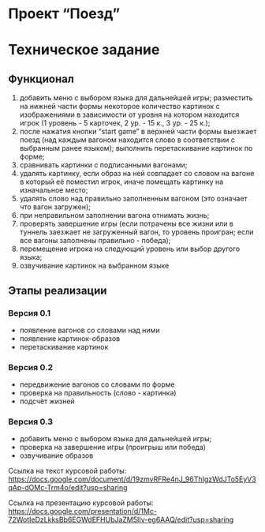 # Проект “Поезд”

# Техническое задание
## Функционал
1. добавить меню с выбором языка для дальнейшей игры;
разместить на нижней части формы некоторое количество картинок с изображениями в зависимости от уровня на котором находится игрок (1 уровень - 5 карточек, 2 ур. - 15 к., 3 ур. - 25 к.);
2. после нажатия кнопки “start game” в верхней части формы выезжает поезд (над каждым вагоном находится слово в соответствии с выбранным ранее языком);
выполнить перетаскивание картинок по форме;
3. сравнивать картинки с подписанными вагонами;
4. удалять картинку, если образ на ней совпадает со словом на вагоне в который её поместил игрок, иначе помещать картинку на изначальное место;
5. удалять слово над правильно заполненным вагоном (это означает что вагон загружен);
6. при неправильном заполнении вагона отнимать жизнь;
7. проверять завершение игры (если потрачены все жизни или в туннель заезжает не загруженный вагон, то уровень проигран; если все вагоны заполнены правильно - победа);
8. перемещение игрока на следующий уровень или выбор другого языка;
9. озвучивание картинок на выбранном языке

## Этапы реализации

### Версия 0.1
* появление вагонов со словами над ними
* появление картинок-образов
* перетаскивание картинок

### Версия 0.2
* передвижение вагонов со словами по форме
* проверка на правильность (слово - картинка)
* подсчёт жизней

### Версия 0.3
* добавить меню с выбором языка для дальнейшей игры;
* проверка на завершение игры (проигрыш или победа)
* озвучивание образов

Ссылка на текст курсовой работы: https://docs.google.com/document/d/19zmvRFRe4nJ_96ThIgzWdJTo5EyV3qAp-dOMc-Trm4o/edit?usp=sharing 

Ссылка на презентацию курсовой работы: https://docs.google.com/presentation/d/1Mc-72WotIeDzLkksBb6EGWdEFHUbJaZM5IIv-eg6AAQ/edit?usp=sharing

